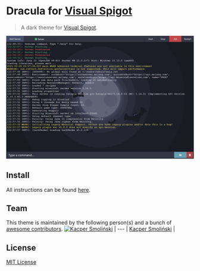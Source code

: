 # Dracula for [Visual Spigot](https://www.spigotmc.org/resources/visual-spigot.87912/)

> A dark theme for [Visual Spigot](https://www.spigotmc.org/resources/visual-spigot.87912/).

![Screenshot](./screenshot.png)

## Install

All instructions can be found [here](https://github.com/kacperleague9/visualspigot-dracula/blob/master/INSTALL.md).

## Team

This theme is maintained by the following person(s) and a bunch of [awesome contributors](https://github.com/dracula/template/graphs/contributors).
[![Kacper Smoliński](https://github.com/kacperleague9.png?size=100)](https://github.com/kacperleague9) |
--- |
[Kacper Smoliński](https://github.com/kacperleague9) |

## License

[MIT License](./LICENSE)
